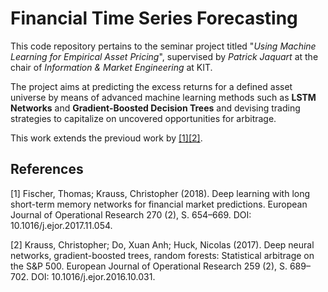 # Financial Time Series Forecasting

This code repository pertains to the seminar project titled "*Using Machine Learning for Empirical Asset Pricing*", 
supervised by *Patrick Jaquart* at the chair of *Information & Market Engineering* at KIT.

The project aims at predicting the excess returns for a defined asset universe by means of advanced machine learning 
methods such as **LSTM Networks** and **Gradient-Boosted Decision Trees** and devising trading strategies to capitalize 
on uncovered opportunities for arbitrage.

This work extends the previoud work by [[1]](#1)[[2]](#2).


## References
<a id="1">[1]</a> 
Fischer, Thomas; Krauss, Christopher (2018). 
Deep learning with long short-term memory networks for financial market predictions.
European Journal of Operational Research 270 (2), S. 654–669. DOI: 10.1016/j.ejor.2017.11.054.

<a id="2">[2]</a> 
Krauss, Christopher; Do, Xuan Anh; Huck, Nicolas (2017).
Deep neural networks, gradient-boosted trees, random forests: Statistical arbitrage on the S&P 500. 
European Journal of Operational Research 259 (2), S. 689–702. DOI: 10.1016/j.ejor.2016.10.031.

